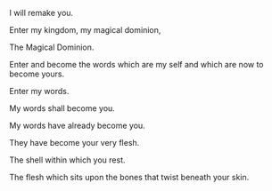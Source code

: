 I will remake you.

Enter my kingdom, my magical dominion,

The Magical Dominion.

Enter and become the words which are my self and which are now to become yours.

Enter my words.

My words shall become you.

My words have already become you.

They have become your very flesh.

The shell within which you rest.

The flesh which sits upon the bones that twist beneath your skin.